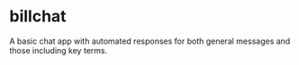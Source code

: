 # billchat
A basic chat app with automated responses for both general messages and those including key terms.
